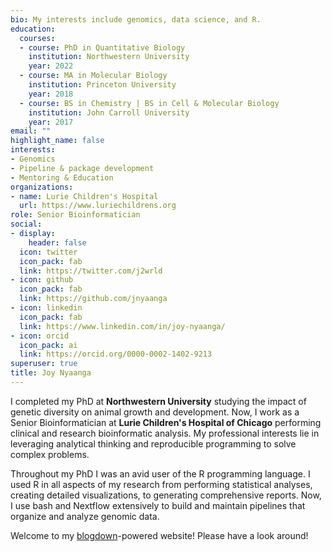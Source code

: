 ```yaml
---
bio: My interests include genomics, data science, and R.
education:
  courses:
  - course: PhD in Quantitative Biology
    institution: Northwestern University
    year: 2022
  - course: MA in Molecular Biology
    institution: Princeton University
    year: 2018
  - course: BS in Chemistry | BS in Cell & Molecular Biology
    institution: John Carroll University
    year: 2017
email: ""
highlight_name: false
interests:
- Genomics
- Pipeline & package development
- Mentoring & Education
organizations:
- name: Lurie Children's Hospital
  url: https://www.luriechildrens.org
role: Senior Bioinformatician
social:
- display:
    header: false
  icon: twitter
  icon_pack: fab
  link: https://twitter.com/j2wrld
- icon: github
  icon_pack: fab
  link: https://github.com/jnyaanga
- icon: linkedin
  icon_pack: fab
  link: https://www.linkedin.com/in/joy-nyaanga/
- icon: orcid
  icon_pack: ai
  link: https://orcid.org/0000-0002-1402-9213
superuser: true
title: Joy Nyaanga
---
```

I completed my PhD at **Northwestern University** studying the impact of genetic diversity on animal growth and development. 
Now, I work as a Senior Bioinformatician at **Lurie Children's Hospital of Chicago** performing clinical and research bioinformatic analysis. 
My professional interests lie in leveraging analytical thinking and reproducible programming to solve complex problems. 

Throughout my PhD I was an avid user of the R programming language. I used R in all aspects of my research 
from performing statistical analyses, creating detailed visualizations, to generating comprehensive reports. 
Now, I use bash and Nextflow extensively to build and maintain pipelines that organize and analyze genomic data.

Welcome to my [blogdown](https://github.com/rstudio/blogdown)-powered website! Please have a look around!

 
